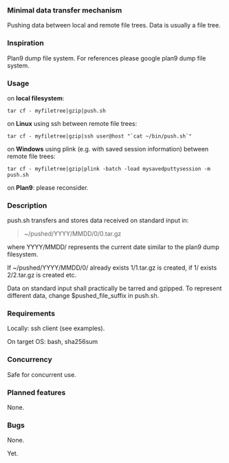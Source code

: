 ### Minimal data transfer mechanism
Pushing data between local and remote file trees. Data is usually a file tree.

### Inspiration
Plan9 dump file system. For references please google plan9 dump file system.

### Usage
on __local filesystem__:

``tar cf - myfiletree|gzip|push.sh``

on __Linux__ using ssh between remote file trees:

``tar cf - myfiletree|gzip|ssh user@host "`cat ~/bin/push.sh`"``

on __Windows__ using plink (e.g. with saved session information) between remote file trees:

``tar cf - myfiletree|gzip|plink -batch -load mysavedputtysession -m push.sh``

on __Plan9__: please reconsider.

### Description
push.sh transfers and stores data received on standard input in:
> ~/pushed/YYYY/MMDD/0/0.tar.gz

where YYYY/MMDD/ represents the current date similar to the plan9 dump filesystem.

If ~/pushed/YYYY/MMDD/0/ already exists 1/1.tar.gz is created, if 1/ exists 2/2.tar.gz is created etc.

Data on standard input shall practically be tarred and gzipped. To represent different data, change $pushed_file_suffix in push.sh.

### Requirements
Locally: ssh client (see examples).

On target OS: bash, sha256sum

### Concurrency
Safe for concurrent use.

### Planned features
None.

### Bugs
None.

Yet.
